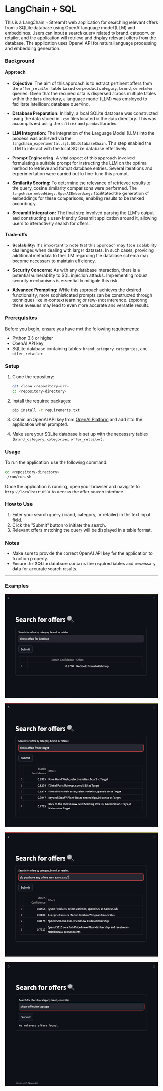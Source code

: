 # LangChain + SQL

This is a LangChain + Streamlit web application for searching relevant offers from a SQLite database using OpenAI language model (LLM) and embeddings. Users can input a search query related to brand, category, or retailer, and the application will retrieve and display relevant offers from the database. The application uses OpenAI API for natural language processing and embedding generation.

### Background

#### Approach

- **Objective:** The aim of this approach is to extract pertinent offers from the `offer_retailer` table based on product category, brand, or retailer queries. Given that the required data is dispersed across multiple tables within the `data` directory, a language model (LLM) was employed to facilitate intelligent database querying.

- **Database Preparation:** Initially, a local SQLite database was constructed using the data stored in `.csv` files located in the `data` directory. This was accomplished using the `sqlite3` and `pandas` libraries.

- **LLM Integration:** The integration of the Language Model (LLM) into the process was achieved via the `langchain_experimental.sql.SQLDatabaseChain`. This step enabled the LLM to interact with the local SQLite database effectively.

- **Prompt Engineering:** A vital aspect of this approach involved formulating a suitable prompt for instructing the LLM on the optimal method to retrieve and format database entries. Several iterations and experimentation were carried out to fine-tune this prompt.

- **Similarity Scoring:** To determine the relevance of retrieved results to the query, cosine similarity comparisons were performed. The `langchain.embeddings.OpenAIEmbeddings` facilitated the generation of embeddings for these comparisons, enabling results to be ranked accordingly.

- **Streamlit Integration:** The final step involved parsing the LLM's output and constructing a user-friendly Streamlit application around it, allowing users to interactively search for offers.

#### Trade-offs

- **Scalability:** It's important to note that this approach may face scalability challenges when dealing with larger datasets. In such cases, providing additional metadata to the LLM regarding the database schema may become necessary to maintain efficiency.

- **Security Concerns:** As with any database interaction, there is a potential vulnerability to SQL injection attacks. Implementing robust security mechanisms is essential to mitigate this risk.

- **Advanced Prompting:** While this approach achieves the desired functionality, more sophisticated prompts can be constructed through techniques like in-context learning or few-shot inference. Exploring these avenues may lead to even more accurate and versatile results.

### Prerequisites

Before you begin, ensure you have met the following requirements:

- Python 3.6 or higher
- OpenAI API key
- SQLite database containing tables: `brand_category`, `categories`, and `offer_retailer`

### Setup

1. Clone the repository:

   ```bash
   git clone <repository-url>
   cd <repository-directory>
   ```

2. Install the required packages:

   ```bash
   pip install -r requirements.txt
   ```

3. Obtain an OpenAI API key from [OpenAI Platform](https://platform.openai.com/account/api-keys) and add it to the application when prompted.

4. Make sure your SQLite database is set up with the necessary tables (`brand_category`, `categories`, `offer_retailer`).

### Usage

To run the application, use the following command:

```bash
cd <repository-directory>
./run/run.sh
```

Once the application is running, open your browser and navigate to `http://localhost:8501` to access the offer search interface.

### How to Use

1. Enter your search query (brand, category, or retailer) in the text input field.
2. Click the "Submit" button to initiate the search.
3. Relevant offers matching the query will be displayed in a table format.

### Notes

- Make sure to provide the correct OpenAI API key for the application to function properly.
- Ensure the SQLite database contains the required tables and necessary data for accurate search results.

---

### Examples

![plot](./img/1.png)

![plot](./img/2.png)

![plot](./img/3.png)

![plot](./img/4.png)

